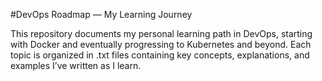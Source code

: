 #DevOps Roadmap — My Learning Journey

This repository documents my personal learning path in DevOps, starting with Docker and eventually progressing to Kubernetes and beyond.
Each topic is organized in .txt files containing key concepts, explanations, and examples I’ve written as I learn.
